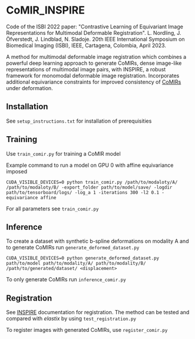 # CoMIR_INSPIRE

Code of the ISBI 2022 paper: "Contrastive Learning of Equivariant Image Representations for Multimodal Deformable Registration". L. Nordling, J. Öfverstedt, J. Lindblad, N. Sladoje. 20th IEEE International Symposium on Biomedical Imaging (ISBI), IEEE, Cartagena, Colombia, April 2023.

A method for multimodal deformable image registration which combines a powerful deep learning approach to generate CoMIRs, dense image-like representations of multimodal image pairs, with INSPIRE, a robust framework for monomodal deformable image registration.
Incorporates additional equivariance constraints for improved consistency of [CoMIRs](https://github.com/MIDA-group/CoMIR) under deformation. 

## Installation
See `setup_instructions.txt` for installation of prerequisities


## Training

Use `train_comir.py` for training a CoMIR model

Example command to run a model on GPU 0 with affine equivariance imposed

`CUDA_VISIBLE_DEVICES=0 python train_comir.py /path/to/modaloty/A/ /path/to/modaloty/B/ -export_folder path/to/model/save/ -logdir path/to/tensorboard/logs/ -log_a 1 -iterations 300 -l2 0.1 -equivariance affine`

For all parameters see `train_comir.py`

## Inference

To create a dataset with synthetic b-spline deformations on modality A and to generate CoMIRs run `generate_deformed_dataset.py`

`CUDA_VISIBLE_DEVICES=0 python generate_deformed_dataset.py path/to/model path/to/modality/A/ path/to/modality/B/ /path/to/generated/dataset/ <displacement>`

To only generate CoMIRs run `inference_comir.py`

## Registration

See [INSPIRE](https://github.com/MIDA-group/inspire) documentation for registration. The method can be tested and compared with *elastix* by using `test_registration.py`

To register images with generated CoMIRs, use `register_comir.py` 


